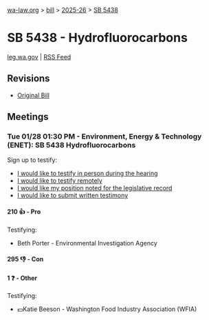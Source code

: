 [wa-law.org](/) > [bill](/bill/) > [2025-26](/bill/2025-26/) > [SB 5438](/bill/2025-26/sb/5438/)

# SB 5438 - Hydrofluorocarbons
[leg.wa.gov](https://app.leg.wa.gov/billsummary?BillNumber=5438&Year=2025&Initiative=false) | [RSS Feed](./rss.xml)

## Revisions
* [Original Bill](1/)

## Meetings
### Tue 01/28 01:30 PM - Environment, Energy & Technology (ENET): SB 5438 Hydrofluorocarbons
Sign up to testify:
* [I would like to testify in person during the hearing](https://app.leg.wa.gov/csi/Testifier/Add?chamber=House&mId=32609&aId=162243&caId=24974&tId=1)
* [I would like to testify remotely](https://app.leg.wa.gov/csi/Testifier/Add?chamber=House&mId=32609&aId=162243&caId=24974&tId=2)
* [I would like my position noted for the legislative record](https://app.leg.wa.gov/csi/Testifier/Add?chamber=House&mId=32609&aId=162243&caId=24974&tId=3)
* [I would like to submit written testimony](https://app.leg.wa.gov/csi/Testifier/Add?chamber=House&mId=32609&aId=162243&caId=24974&tId=4)

#### 210 👍 - Pro
Testifying:
* Beth Porter - Environmental Investigation Agency

#### 295 👎 - Con

#### 1 ❓ - Other
Testifying:
* 💵Katie Beeson - Washington Food Industry Association (WFIA)

